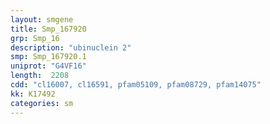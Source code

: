 ```yaml
---
layout: smgene
title: Smp_167920
grp: Smp_16
description: "ubinuclein 2"
smp: Smp_167920.1
uniprot: "G4VF16"
length:  2208
cdd: "cl16007, cl16591, pfam05109, pfam08729, pfam14075"
kk: K17492
categories: sm
---
```

